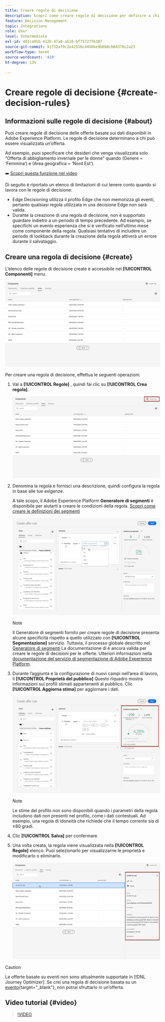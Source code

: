 ```yaml
---
title: Creare regole di decisione
description: Scopri come creare regole di decisione per definire a chi visualizzare le offerte
feature: Decision Management
topic: Integrations
role: User
level: Intermediate
exl-id: 401ce05b-412b-4fa0-a516-bf75727f6387
source-git-commit: 91f52af0c2e42556c4456be9b6b0cb84378c2a23
workflow-type: tm+mt
source-wordcount: '419'
ht-degree: 13%

---
```


# Creare regole di decisione {#create-decision-rules}

## Informazioni sulle regole di decisione {#about}

Puoi creare regole di decisione delle offerte basate sui dati disponibili in Adobe Experience Platform. Le regole di decisione determinano a chi può essere visualizzata un’offerta.

Ad esempio, puoi specificare che desideri che venga visualizzata solo “Offerta di abbigliamento invernale per le donne” quando (Genere = ‘Femmina’) e (Area geografica = ‘Nord Est’). 

➡️ [Scopri questa funzione nel video](#video)

Di seguito è riportato un elenco di limitazioni di cui tenere conto quando si lavora con le regole di decisione:

* Edge Decisioning utilizza il profilo Edge che non memorizza gli eventi, pertanto qualsiasi regola utilizzata in una decisione Edge non sarà valida.
* Durante la creazione di una regola di decisione, non è supportato guardare indietro a un periodo di tempo precedente. Ad esempio, se specifichi un evento esperienza che si è verificato nell’ultimo mese come componente della regola. Qualsiasi tentativo di includere un periodo di lookback durante la creazione della regola attiverà un errore durante il salvataggio.
  <!--* Decision requests that use the hub profile will look at the last 100 experience events on the profile to evaluate rules that reference historical experience events.-->

## Creare una regola di decisione {#create}

L’elenco delle regole di decisione create è accessibile nel **[!UICONTROL Componenti]** menu.

![](../assets/decision_rules_list.png)

Per creare una regola di decisione, effettua le seguenti operazioni:

1. Vai a **[!UICONTROL Regole]** , quindi fai clic su **[!UICONTROL Crea regola]**.

   ![](../assets/offers_decision_rule_creation.png)

1. Denomina la regola e fornisci una descrizione, quindi configura la regola in base alle tue esigenze.

   A tale scopo, il Adobe Experience Platform **Generatore di segmenti** è disponibile per aiutarti a creare le condizioni della regola. [Scopri come creare le definizioni dei segmenti](../../audience/creating-a-segment-definition.md)

   <!--In this example, the rule will target customers that have the "Gold" loyalty level.-->

   ![](../assets/offers_decision_rule_creation_segment.png)

   >[!NOTE]
   >
   >Il Generatore di segmenti fornito per creare regole di decisione presenta alcune specificità rispetto a quello utilizzato con **[!UICONTROL Segmentazione]** servizio. Tuttavia, il processo globale descritto nel [Generatore di segmenti](../../audience/creating-a-segment-definition.md) La documentazione di è ancora valida per creare le regole di decisioni per le offerte. Ulteriori informazioni nella [documentazione del servizio di segmentazione di Adobe Experience Platform](https://experienceleague.adobe.com/docs/experience-platform/segmentation/ui/segment-builder.html?lang=it).

1. Durante l’aggiunta e la configurazione di nuovi campi nell’area di lavoro, il **[!UICONTROL Proprietà del pubblico]** Questo riquadro mostra informazioni sui profili stimati appartenenti al pubblico. Clic **[!UICONTROL Aggiorna stima]** per aggiornare i dati.

   ![](../assets/offers_decision_rule_creation_estimate.png)

   >[!NOTE]
   >
   >Le stime del profilo non sono disponibili quando i parametri della regola includono dati non presenti nel profilo, come i dati contestuali. Ad esempio, una regola di idoneità che richiede che il tempo corrente sia di ≥80 gradi.

1. Clic **[!UICONTROL Salva]** per confermare.

1. Una volta creata, la regola viene visualizzata nella **[!UICONTROL Regole]** elenco. Puoi selezionarlo per visualizzarne le proprietà e modificarlo o eliminarlo.

   ![](../assets/rule_created.png)

>[!CAUTION]
>
>Le offerte basate su eventi non sono attualmente supportate in [!DNL Journey Optimizer]. Se crei una regola di decisione basata su un [evento](https://experienceleague.adobe.com/docs/experience-platform/segmentation/ui/segment-builder.html#events){target="_blank"}, non potrai sfruttarlo in un’offerta.

## Video tutorial {#video}

>[!VIDEO](https://video.tv.adobe.com/v/329373?quality=12)
